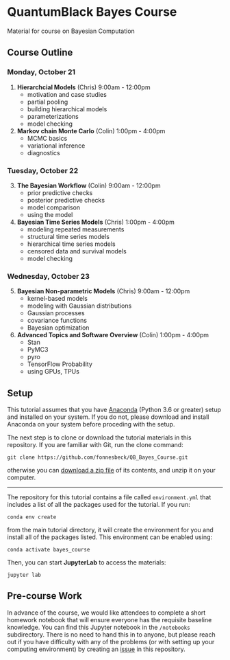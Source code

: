 # QuantumBlack Bayes Course

Material for course on Bayesian Computation


## Course Outline

### Monday, October 21
1. **Hierarchcial Models** (Chris) 9:00am - 12:00pm 
    - motivation and case studies
    - partial pooling
    - building hierarchical models
    - parameterizations
    - model checking
2. **Markov chain Monte Carlo** (Colin) 1:00pm - 4:00pm
    - MCMC basics
    - variational inference
    - diagnostics
### Tuesday, October 22
3. **The Bayesian Workflow** (Colin) 9:00am - 12:00pm 
    - prior predictive checks
    - posterior predictive checks
    - model comparison
    - using the model 
4. **Bayesian Time Series Models** (Chris) 1:00pm - 4:00pm 
    - modeling repeated measurements
    - structural time series models
    - hierarchical time series models
    - censored data and survival models
    - model checking
### Wednesday, October 23
5. **Bayesian Non-parametric Models** (Chris) 9:00am - 12:00pm 
    - kernel-based models
    - modeling with Gaussian distributions
    - Gaussian processes
    - covariance functions
    - Bayesian optimization
6. **Advanced Topics and Software Overview** (Colin) 1:00pm - 4:00pm
    - Stan
    - PyMC3
    - pyro
    - TensorFlow Probability
    - using GPUs, TPUs

## Setup

This tutorial assumes that you have [Anaconda](https://www.anaconda.com/distribution/#download-section) (Python 3.6 or greater) setup and installed on your system. If you do not, please download and install Anaconda on your system before proceding with the setup.

The next step is to clone or download the tutorial materials in this repository. If you are familiar with Git, run the clone command:

    git clone https://github.com/fonnesbeck/QB_Bayes_Course.git
    
otherwise you can [download a zip file](https://github.com/fonnesbeck/QB_Bayes_Course/archive/master.zip) of its contents, and unzip it on your computer.
***
The repository for this tutorial contains a file called `environment.yml` that includes a list of all the packages used for the tutorial. If you run:

    conda env create
    
from the main tutorial directory, it will create the environment for you and install all of the packages listed. This environment can be enabled using:

    conda activate bayes_course
    
Then, you can start **JupyterLab** to access the materials:

    jupyter lab

## Pre-course Work

In advance of the course, we would like attendees to complete a short homework notebook that will ensure everyone has the requisite baseline knowledge. You can find this Jupyter notebook in the `/notebooks` subdirectory. There is no need to hand this in to anyone, but please reach out if you have difficulty with any of the problems (or with setting up your computing environment) by creating an [issue](https://github.com/fonnesbeck/QB_Bayes_Course/issues) in this repository.
